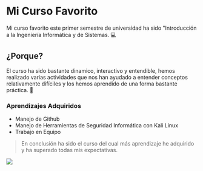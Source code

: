 # Mi Curso Favorito

Mi curso favorito este primer semestre de universidad ha sido "Introducción a la Ingeniería Informática y de Sistemas. 💻

## ¿Porque?

El curso ha sido bastante dinamico, interactivo y entendible, hemos realizado varias actividades que nos han ayudado a entender conceptos relativamente difíciles y los hemos aprendido de una forma bastante práctica. 💯

### Aprendizajes Adquiridos

- Manejo de Github
- Manejo de Herramientas de Seguridad Informática con Kali Linux
- Trabajo en Equipo

> En conclusión ha sido el curso del cual más aprendizaje he adquirido y ha superado todas mis expectativas.

![](https://designerapp.officeapps.live.com/designerapp/document.ashx?path=/d6243266-a2f6-4960-a763-da102ab1052d/DallEGeneratedImages/dalle-fa4cf0b2-08d5-4d96-8185-3d1dff4b044e0251687119372282336700.jpg&dcHint=EastUS&fileToken=7906e763-a7c5-478c-b092-04a8eb54789d)
